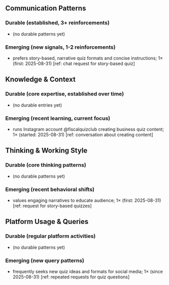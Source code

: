 ## Communication Patterns
### Durable (established, 3+ reinforcements)
- (no durable patterns yet)

### Emerging (new signals, 1-2 reinforcements)
- prefers story-based, narrative quiz formats and concise instructions; 1× (first: 2025-08-31) [ref: chat request for story-based quiz]

## Knowledge & Context
### Durable (core expertise, established over time)
- (no durable entries yet)

### Emerging (recent learning, current focus)
- runs Instagram account @fiscalquizclub creating business quiz content; 1× (started: 2025-08-31) [ref: conversation about creating content]

## Thinking & Working Style
### Durable (core thinking patterns)
- (no durable patterns yet)

### Emerging (recent behavioral shifts)
- values engaging narratives to educate audience; 1× (first: 2025-08-31) [ref: request for story-based quizzes]

## Platform Usage & Queries
### Durable (regular platform activities)
- (no durable patterns yet)

### Emerging (new query patterns)
- frequently seeks new quiz ideas and formats for social media; 1× (since 2025-08-31) [ref: repeated requests for quiz questions]